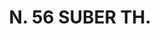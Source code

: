 ---
title: "N. 56 SUBER TH."
plant-name: "N. 56."
plant-number: "056"
plant-xml: "/assets/xml/plant056.xml"
plant-img1: "/assets/img/plant056_verso.jpg"
plant-img2: "/assets/img/plant056.jpg"
plant-title: "N. 56 SUBER TH."
plant-taxon-link: ""
plant-taxon-link: ""
layout: single-xml
---